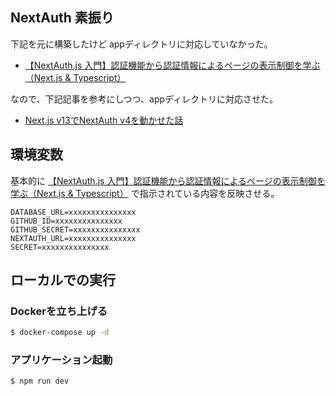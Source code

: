 ## NextAuth 素振り

下記を元に構築したけど appディレクトリに対応していなかった。

- [【NextAuth.js 入門】認証機能から認証情報によるページの表示制御を学ぶ（Next.js & Typescript）](https://zenn.dev/farstep/books/7a6eb67dd3bf1f)

なので、下記記事を参考にしつつ、appディレクトリに対応させた。

- [Next.js v13でNextAuth v4を動かせた話](https://zenn.dev/ayaextech_fill/articles/next13_nextauth_googlelogin_movie)

## 環境変数

基本的に [【NextAuth.js 入門】認証機能から認証情報によるページの表示制御を学ぶ（Next.js & Typescript）](https://zenn.dev/farstep/books/7a6eb67dd3bf1f) で指示されている内容を反映させる。

```dotenv
DATABASE_URL=xxxxxxxxxxxxxxx
GITHUB_ID=xxxxxxxxxxxxxxx
GITHUB_SECRET=xxxxxxxxxxxxxxx
NEXTAUTH_URL=xxxxxxxxxxxxxxx
SECRET=xxxxxxxxxxxxxxx
```

## ローカルでの実行

### Dockerを立ち上げる

```bash
$ docker-compose up -d
```

### アプリケーション起動

```bash
$ npm run dev
```
